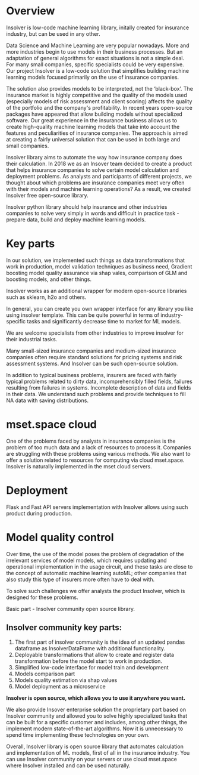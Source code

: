 # Overview

Insolver is low-code machine learning library, initally created for insurance industry, but can be used in any other.

Data Science and Machine Learning are very popular nowadays. More and more industries begin to use models in their business processes. But an adaptation of general algorithms for exact situations is not a simple deal. For many small companies, specific specialists could be very expensive. Our project Insolver is a low-code solution that simplifies building machine learning models focused primarily on the use of insurance companies. 

The solution also provides models to be interpreted, not the ‘black-box’. The insurance market is highly competitive and the quality of the models used (especially models of risk assessment and client scoring) affects the quality of the portfolio and the company's profitability. In recent years open-source packages have appeared that allow building models without specialized software. Our great experience in the insurance business allows us to create high-quality machine learning models that take into account the features and peculiarities of insurance companies. The approach is aimed at creating a fairly universal solution that can be used in both large and small companies. 


Insolver library aims to automate the way how insurance company does their calculation. In 2018 we as an Insover team decided to create a product that helps insurance companies to solve certain model calculation and deployment problems. As analysts and participants of different projects, we thought about which problems are insurance companies meet very often with their models and machine learning operations? As a result, we created Insolver free open-source library.


Insolver python library should help insurance and other industries companies to solve very simply in words and difficult in practice task - prepare data, build and deploy machine learning models.

# Key parts

In our solution, we implemented such things as data transformations that work in production, model validation techniques as business need, Gradient boosting model quality assurance via shap vales, comparison of GLM and boosting models, and other things.

Insolver works as an additional wrapper for modern open-source libraries such as sklearn, h2o and others. 

In general, you can create you own wrapper interface for any library you like using insolver template. This can be quite powerful in terms of industry-specific tasks and significantly decrease time to market for ML models.

We are welcome specialists from other industries to improve insolver for their industrial tasks.

Many small-sized insurance companies and medium-sized insurance companies often require standard solutions for pricing systems and risk assessment systems. And Insolver can be such open-source solution.


In addition to typical business problems, insurers are faced with fairly typical problems related to dirty data, incomprehensibly filled fields, failures resulting from failures in systems. Incomplete description of data and fields in their data. We understand such problems and provide techniques to fill NA data with saving distributions.

# mset.space cloud
One of the problems faced by analysts in insurance companies is the problem of too much data and a lack of resources to process it. Companies are struggling with these problems using various methods. We also want to offer a solution related to resources for computing via cloud mset.space. Insolver is naturally implemented in the mset cloud servers.

# Deployment
Flask and Fast API servers implementation with Insolver allows using such product during production.

# Model quality control
Over time, the use of the model poses the problem of degradation of the irrelevant services of model models, which requires updating and operational implementation in the usage circuit, and these tasks are close to the concept of automatic machine learning autoML; other companies that also study this type of insurers more often have to deal with.


To solve such challenges we offer analysts the product Insolver, which is designed for these problems.

Basic part - Insolver community open source library.

## Insolver community key parts:

1. The first part of insolver community is the idea of an updated pandas dataframe as InsolverDataFrame with additional functionality.
2. Deployable transformations that allow to create and register data transformation before the model start to work in production.
3. Simplified low-code interface for model train and development
4. Models comparison part
5. Models quality estimation via shap values
6. Model deployment as a microservice

**Insolver is open source, which allows you to use it anywhere you want.**

We also provide Insover enterprise solution the proprietary part based on Insolver community and allowed you to solve highly specialized tasks that can be built for a specific customer and includes, among other things, the implement modern state-of-the-art algorithms. Now it is unnecessary to spend time implementing these technologies on your own.

Overall, Insolver library is open source library that automates calculation and implementation of ML models, first of all in the insurance industry. You can use Insolver community on your servers or use cloud mset.space where Insolver installed and can be used naturally.


